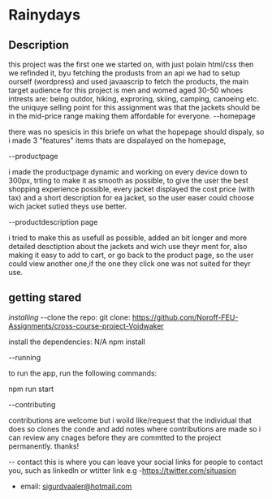 # Rainydays

## Description
this project was the first one we started on, with just polain html/css then we refinded it, byu fetching the produsts from an api we had to setup ourself (wordpress) and used javaascrip to fetch the products, the main target audience for this project is men and womed aged 30-50 whoes intrests are: being outdor, hiking, exproring, skiing, camping, canoeing etc. the uniquye selling point for this assignment was that the jackets should be in the mid-price range making them affordable for everyone.
--homepage

there was no spesicis in this briefe on what the hopepage should dispaly, so i made 3 "features" items thats are dispalayed on the homepage, 

--productpage

i made the productpage dynamic and working on every device down to 300px, trting to make it as smooth as possible, to give the user the best shopping experience possible, every jacket displayed the cost price (with tax) and a short description for ea jacket, so the user easer could choose wich jacket sutied theys use better. 

--productdescription page

i tried to make this as usefull as possible, added an bit longer and more detailed desctiption about the jackets and wich use theyr ment for, also making it easy to add to cart, or go back to the product page, so the user could view another one,if the one they click one was not suited for theyr use.

## getting stared
*installing*
--clone the repo:
git clone: https://github.com/Noroff-FEU-Assignments/cross-course-project-Voidwaker

install the dependencies: N/A npm install

--running

to run the app, run the following commands:

npm run start

--contributing

contributions are welcome but i woild like/request that the individual that does so clones the conde and add notes where contributions are made so i can review any cnages before they are commtted to the project permanently. thanks!

-- contact
this is where you can leave your social links for people to contact you,  such as linkedln or wtitter link e.g
-https://twitter.com/situasjon
- email: sigurdvaaler@hotmail.com
